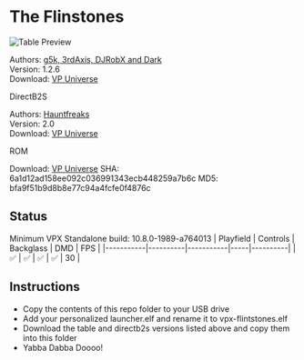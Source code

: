 # The Flinstones

![Table Preview](https://vpuniverse.com/screenshots/monthly_2022_03/54027530_TheFlintstones(Williams1994)v1_26.thumb.png.db4fc74b91ec204b1ed663689f4d3006.png)

Authors: [g5k, 3rdAxis, DJRobX and Dark](https://vpuniverse.com/profile/14065-g5k/?tab=node_filestabprofile_filesTab)  
Version: 1.2.6  
Download: [VP Universe](https://vpuniverse.com/files/file/8763-the-flintstones/)

DirectB2S

Authors: [Hauntfreaks](https://vpuniverse.com/profile/5216-hauntfreaks/)  
Version: 2.0  
Download: [VP Universe](https://vpuniverse.com/files/file/12799-the-flintstones-williams-1994-b2s-full-dmd/)

ROM

Download: [VP Universe](https://vpuniverse.com/files/file/871-fs_lx5zip/)
SHA: 6a1d12ad158ee092c036991343ecb448259a7b6c
MD5: bfa9f51b9d8b8e77c94a4fcfe0f4876c

## Status 

Minimum VPX Standalone build: 10.8.0-1989-a764013
| Playfield | Controls | Backglass | DMD | FPS | 
|-----------|----------|-----------|-----|----------|
| :white_check_mark: | :white_check_mark: | :white_check_mark: | :white_check_mark: | 30 |

## Instructions

- Copy the contents of this repo folder to your USB drive
- Add your personalized launcher.elf and rename it to vpx-flintstones.elf
- Download the table and directb2s versions listed above and copy them into this folder
- Yabba Dabba Doooo!